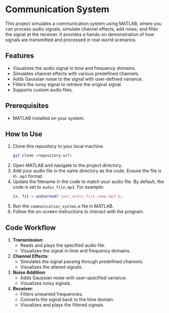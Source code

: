# Communication System

This project simulates a communication system using MATLAB, where you can process audio signals, simulate channel effects, add noise, and filter the signal at the receiver. It provides a hands-on demonstration of how signals are transmitted and processed in real-world scenarios.

## Features
- Visualizes the audio signal in time and frequency domains.
- Simulates channel effects with various predefined channels.
- Adds Gaussian noise to the signal with user-defined variance.
- Filters the noisy signal to retrieve the original signal.
- Supports custom audio files.

## Prerequisites
- MATLAB installed on your system.

## How to Use
1. Clone this repository to your local machine.
   ```bash
   git clone <repository-url>
   ```
2. Open MATLAB and navigate to the project directory.
3. Add your audio file in the same directory as the code. Ensure the file is in `.mp3` format.
4. Update the filename in the code to match your audio file. By default, the code is set to `audio_file.mp3`. For example:
   ```matlab
   [x, fs] = audioread('your_audio_file_name.mp3');
   ```
5. Run the `communication_system.m` file in MATLAB.
6. Follow the on-screen instructions to interact with the program.

## Code Workflow
1. **Transmission**:
   - Reads and plays the specified audio file.
   - Visualizes the signal in time and frequency domains.
2. **Channel Effects**:
   - Simulates the signal passing through predefined channels.
   - Visualizes the altered signals.
3. **Noise Addition**:
   - Adds Gaussian noise with user-specified variance.
   - Visualizes noisy signals.
4. **Receiver**:
   - Filters unwanted frequencies.
   - Converts the signal back to the time domain.
   - Visualizes and plays the filtered signals.

